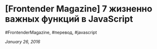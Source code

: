 <script type="text/javascript">
	window.location.href = 'http://frontender.info/essential-javascript-functions/';
</script>

# [Frontender Magazine] 7 жизненно важных функций в JavaScript

#FrontenderMagazine, #перевод, #javascript

_January 26, 2016_